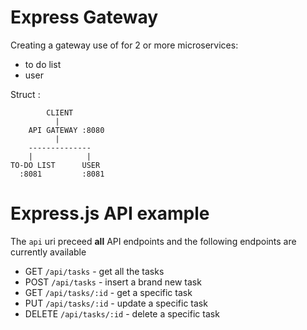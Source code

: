 # Express Gateway

Creating a gateway use of for 2 or more microservices:
  - to do list
  - user

Struct : 

            CLIENT 
              |
        API GATEWAY :8080
              |
        --------------
        |            |
    TO-DO LIST      USER
      :8081         :8081
    



# Express.js API example

The `api` uri preceed **all** API endpoints and the following endpoints are currently available

* GET `/api/tasks` - get all the tasks
* POST `/api/tasks` - insert a brand new task
* GET `/api/tasks/:id` - get a specific task
* PUT `/api/tasks/:id` - update a specific task
* DELETE `/api/tasks/:id` - delete a specific task
